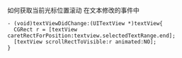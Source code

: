 如何获取当前光标位置滚动
在文本修改的事件中
``` objc
- (void)textViewDidChange:(UITextView *)textView{
  CGRect r = [textView caretRectForPosition:textview.selectedTextRange.end];
  [textView scrollRectToVisible:r animated:NO];
}
```
